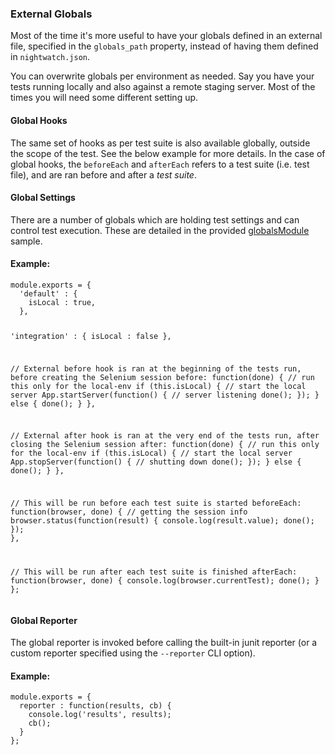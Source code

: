 ### External Globals

Most of the time it's more useful to have your globals defined in an external file, specified in the `globals_path` property, instead of having them defined in `nightwatch.json`.

You can overwrite globals per environment as needed. Say you have your tests running locally and also against a remote staging server. Most of the times you will need some different setting up.

#### Global Hooks
The same set of hooks as per test suite is also available globally, outside the scope of the test. See the below example for more details.
In the case of global hooks, the `beforeEach` and `afterEach` refers to a test suite (i.e. test file), and are ran before and after a _test suite_.

#### Global Settings
There are a number of globals which are holding test settings and can control test execution. These are detailed in the provided [globalsModule](https://github.com/nightwatchjs/nightwatch/blob/master/examples/globalsModule.js) sample.

#### Example:
<div class="sample-test">
<pre class="line-numbers"><code class="language-javascript">module.exports = {
  'default' : {
    isLocal : true,
  },

  'integration' : {
    isLocal : false
  },

  // External before hook is ran at the beginning of the tests run, before creating the Selenium session
  before: function(done) {
    // run this only for the local-env
    if (this.isLocal) {
      // start the local server
      App.startServer(function() {
        // server listening
        done();
      });
    } else {
      done();
    }
  },

  // External after hook is ran at the very end of the tests run, after closing the Selenium session
  after: function(done) {
    // run this only for the local-env
    if (this.isLocal) {
      // start the local server
      App.stopServer(function() {
        // shutting down
        done();
      });
    } else {
      done();
    }
  },

  // This will be run before each test suite is started
  beforeEach: function(browser, done) {
    // getting the session info
    browser.status(function(result) {
      console.log(result.value);
      done();
    });
  },

  // This will be run after each test suite is finished
  afterEach: function(browser, done) {
    console.log(browser.currentTest);
    done();
  }
};</code></pre>
</div>

#### Global Reporter
The global reporter is invoked before calling the built-in junit reporter (or a custom reporter specified using the `--reporter` CLI option).

#### Example:
<div class="sample-test">
<pre class="line-numbers"><code class="language-javascript">module.exports = {
  reporter : function(results, cb) {
    console.log('results', results);
    cb();
  }
};</code></pre>
</div>
